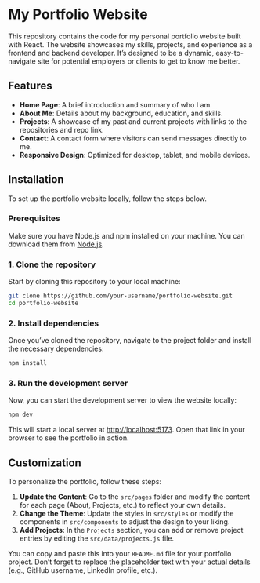 # My Portfolio Website

This repository contains the code for my personal portfolio website built with React. The website showcases my skills, projects, and experience as a frontend and backend developer. It’s designed to be a dynamic, easy-to-navigate site for potential employers or clients to get to know me better.

## Features

- **Home Page**: A brief introduction and summary of who I am.
- **About Me**: Details about my background, education, and skills.
- **Projects**: A showcase of my past and current projects with links to the repositories and repo link.
- **Contact**: A contact form where visitors can send messages directly to me.
- **Responsive Design**: Optimized for desktop, tablet, and mobile devices.

## Installation

To set up the portfolio website locally, follow the steps below.

### Prerequisites

Make sure you have Node.js and npm installed on your machine. You can download them from [Node.js](https://nodejs.org/).

### 1. Clone the repository

Start by cloning this repository to your local machine:

```bash
git clone https://github.com/your-username/portfolio-website.git
cd portfolio-website
```

### 2. Install dependencies

Once you’ve cloned the repository, navigate to the project folder and install the necessary dependencies:

```bash
npm install
```

### 3. Run the development server

Now, you can start the development server to view the website locally:

```bash
npm dev
```

This will start a local server at [http://localhost:5173](http://localhost:5173). Open that link in your browser to see the portfolio in action.

## Customization

To personalize the portfolio, follow these steps:

1. **Update the Content**: Go to the `src/pages` folder and modify the content for each page (About, Projects, etc.) to reflect your own details.
2. **Change the Theme**: Update the styles in `src/styles` or modify the components in `src/components` to adjust the design to your liking.
3. **Add Projects**: In the `Projects` section, you can add or remove project entries by editing the `src/data/projects.js` file.

You can copy and paste this into your `README.md` file for your portfolio project. Don’t forget to replace the placeholder text with your actual details (e.g., GitHub username, LinkedIn profile, etc.).